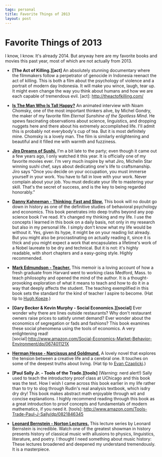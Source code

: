 ```yaml
--- 
tags: personal
title: Favorite Things of 2013
layout: post
---
```


# Favorite Things of 2013

I know, I know. It's already 2014. But anyway here are my favorite books and movies this past year, most of which are not actually from 2013. 

* __[The Act of Killing.][act]__ An absolutely stunning documentary where the filmmakers follow a perpetrator of genocide in Indonesia reenact the act of killing. This is both a film about the psychology of violence and a portrait of modern day Indonesia. It will make you wince, laugh, tear up. It might even change the way you think about humans and how we are each capable of tremendous evil. 
[act]: http://theactofkilling.com/

* __[Is The Man Who Is Tall Happy?][tall]__ An animated interview with Noam Chomsky, one of the most important thinkers alive, by Michel Gondry, the maker of my favorite film _Eternal Sunshine of the Spotless Mind_. He spews fascinating observations about science, linguistics, and dropping nuggets here and there about his extremely accomplished life. I'll admit this is probably not everybody's cup of tea. But it is most definitely mine. Chomsky is a lovely man. The film is similarly enlightening and beautiful and it filled me with warmth and fuzziness. 

[tall]:http://www.youtube.com/watch?v=d9c4xJEP6eI

* __[Jiro Dreams of Sushi.][jiro]__ I'm a bit late to the party; even though it came out a few years ago, I only watched it this year. It is officially one of my favorite movies ever. I'm very much inspire by what Jiro, Michelin Star winning sushi chef, says about dedicating one's life to craftsmanship. Jiro says "Once you decide on your occupation, you must immerse yourself in your work. You have to fall in love with your work. Never complain about your job. You must dedicate your life to mastering your skill. That's the secret of success, and is the key to being regarded honorably." 

[jiro]: http://www.magpictures.com/jirodreamsofsushi/

* __[Danny Kahneman - Thinking: Fast and Slow.][dk]__ This book will no doubt go down in history as one of the definitive studies of behavioral psychology and economics. This book penetrates into deep truths beyond any pop science book I've read. It's changed my thinking and my life. I use the concepts I learned in this book on a daily basis, not only in my research but also in my personal life. I simply don't know what my life would be without it. Yes, given its hype, it might be on your reading list already. But you might also be procrastinating on actually reading it, since it is thick and you might expect a work that encapsulates a lifetime's work of a Nobel laureate to be dry and technical. But it is not: it's highly readable, with short chapters and a easy-going style. Highly recommended. 

[dk]: http://www.amazon.com/Thinking-Fast-Slow-Daniel-Kahneman/dp/0374533555

* __[Mark Edmundson - Teacher.][teacher]__ This memoir is a loving account of how a fresh graduate from Harvard went to working class Medford, Mass. to teach philosophy and opened the mind of the author. It is a thought-provoking exploration of what it means to teach and how to do it in a way that deeply affects the student. The teaching exemplified in this book sets the standard for the kind of teacher I aspire to become. (Hat tip to [Hugh Koeze][hk].)

[hk]: http://hughkoeze.wordpress.com/
[teacher]: http://www.amazon.com/Teacher-One-Who-Made-Difference/dp/0375708545/ref=sr_1_4?s=books&ie=UTF8&qid=1388783398&sr=1-4&keywords=mark+edmundson

* __[Gary Becker & Kevin Murphy - Social Economics.][social]__ Ever wonder why there are lines outside restaurants? Why don't restaurant owners raise prices to satisfy unmet demand? Ever wonder about the economics of segregation or fads and fashions? This book examines these social phenomena using the tools of economics. A very enlightening read!  
[social]:http://www.amazon.com/Social-Economics-Market-Behavior-Environment/dp/067401121X

* __[Herman Hesse - Narcissus and Goldmund.][hesse]__ A lovely novel that explores the tension between a creative life and a cerebral one. It touches on some of the deepest truths about living. (Hat tip to [Evan Czaplicki][cz].)

[cz]: https://twitter.com/czaplic
[hesse]: http://www.amazon.com/Narcissus-Goldmund-Novel-Hermann-Hesse/dp/0312421672/ref=pd_sim_b_1

* __[Paul Sally Jr. - Tools of the Trade.][tools]__ (Warning: nerd alert!) Sally used to teach the introductory proof class at UChicago and this book was the text. How I wish I came across this book earlier in my life rather than to try to slog through Rudin's real analysis textbook, which isdry dry dry! This book makes abstract math enjoyable through wit and concise explanations. I highly recommend reading through this book as a great introduction to proof concepts and fundamentals of modern mathematics, if you need it. 
[tools]: http://www.amazon.com/Tools-Trade-Paul-J-Sally/dp/0821846345

* __[Leonard Bernstein - Norton Lectures.][bernstein]__ This lecture series by Leonard Bernstein is incredible. Watch one of the greatest showman in history presents history of classical music with allusions to physics, linguistics, literature, and poetry. I thought I need something about music history: These lectures broadened and deepened my understand tremendously. It is a masterpiece. 

[bernstein]: http://www.openculture.com/2012/03/leonard_bernsteins_masterful_lectures_on_music.html


